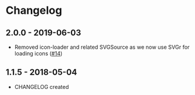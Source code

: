 # Changelog

## 2.0.0 - 2019-06-03

- Removed icon-loader and related SVGSource  as we now use SVGr for loading icons ([#14](https://github.com/Shopify/images/pull/14))

## 1.1.5 - 2018-05-04

- CHANGELOG created
